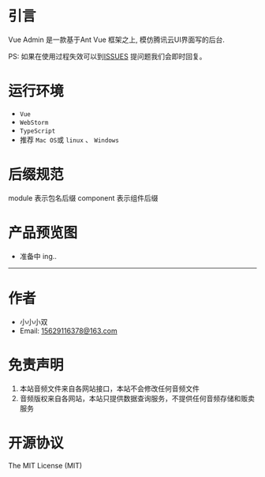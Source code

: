 # 引言  
Vue Admin 是一款基于Ant Vue 框架之上, 模仿腾讯云UI界面写的后台.

PS: 如果在使用过程失效可以到[ISSUES](https://github.com/XiaoXiaoShuangLi/vue-admin-xxs/issues) 提问题我们会即时回复。


# 运行环境
- `Vue`
- `WebStorm`
- `TypeScript`
- 推荐 `Mac OS`或 `linux` 、 `Windows`

# 后缀规范
module 表示包名后缀
component 表示组件后缀

# 产品预览图
 - 准备中 ing..
---

# 作者
- 小小小双
- Email: 15629116378@163.com

# 免责声明
1. 本站音频文件来自各网站接口，本站不会修改任何音频文件
2. 音频版权来自各网站，本站只提供数据查询服务，不提供任何音频存储和贩卖服务

# 开源协议
The MIT License (MIT)
